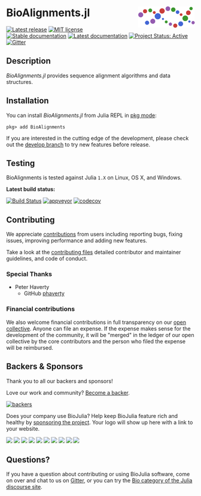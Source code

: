 # <img src="./sticker.svg" width="30%" align="right" /> BioAlignments.jl

[![Latest release](https://img.shields.io/github/release/BioJulia/BioAlignments.jl.svg)](https://github.com/BioJulia/BioAlignments.jl/releases/latest)
[![MIT license](https://img.shields.io/badge/license-MIT-green.svg)](https://github.com/BioJulia/BioAlignments.jl/blob/master/LICENSE)
[![Stable documentation](https://img.shields.io/badge/docs-stable-blue.svg)](https://biojulia.github.io/BioAlignments.jl/stable)
[![Latest documentation](https://img.shields.io/badge/docs-dev-blue.svg)](https://biojulia.github.io/BioAlignments.jl/dev)
[![Project Status: Active](https://www.repostatus.org/badges/latest/active.svg)](https://www.repostatus.org/#active)
[![Gitter](https://badges.gitter.im/BioJulia/BioAlignments.jl.svg)](https://gitter.im/BioJulia/BioAlignments.jl?utm_source=badge&utm_medium=badge&utm_campaign=pr-badge)

## Description

*BioAlignments.jl* provides sequence alignment algorithms and data structures.

## Installation

You can install *BioAlignments.jl* from Julia REPL in [pkg mode](https://docs.julialang.org/en/v1/stdlib/Pkg/):

```
pkg> add BioAlignments
```

If you are interested in the cutting edge of the development, please check out the [develop branch](https://github.com/BioJulia/BioAlignments.jl/tree/develop) to try new features before release.

## Testing

BioAlignments is tested against Julia `1.X` on Linux, OS X, and Windows.

**Latest build status:**

[![Build Status](https://travis-ci.org/BioJulia/BioAlignments.jl.svg?branch=master)](https://travis-ci.org/BioJulia/BioAlignments.jl)
[![appveyor](https://ci.appveyor.com/api/projects/status/klkynmkr1tgd30gq/branch/master?svg=true)](https://ci.appveyor.com/project/Ward9250/bioalignments-jl/branch/master)
[![codecov](https://codecov.io/gh/BioJulia/BioAlignments.jl/branch/master/graph/badge.svg)](https://codecov.io/gh/BioJulia/BioAlignments.jl)

## Contributing

We appreciate [contributions](https://github.com/BioJulia/BioAlignments.jl/graphs/contributors) from users including reporting bugs, fixing issues, improving performance and adding new features.

Take a look at the [contributing files](https://github.com/BioJulia/Contributing) detailed contributor and maintainer guidelines, and code of conduct.

### Special Thanks

- Peter Haverty
  - GitHub [phaverty](https://github.com/phaverty)

### Financial contributions

We also welcome financial contributions in full transparency on our [open collective](https://opencollective.com/biojulia).
Anyone can file an expense.
If the expense makes sense for the development of the community, it will be "merged" in the ledger of our open collective by the core contributors and the person who filed the expense will be reimbursed.

## Backers & Sponsors

Thank you to all our backers and sponsors!

Love our work and community? [Become a backer](https://opencollective.com/biojulia#backer).

[![backers](https://opencollective.com/biojulia/backers.svg?width=890)](https://opencollective.com/biojulia#backers)

Does your company use BioJulia? Help keep BioJulia feature rich and healthy by [sponsoring the project](https://opencollective.com/biojulia#sponsor).
Your logo will show up here with a link to your website.

[![](https://opencollective.com/biojulia/sponsor/0/avatar.svg)](https://opencollective.com/biojulia/sponsor/0/website)
[![](https://opencollective.com/biojulia/sponsor/1/avatar.svg)](https://opencollective.com/biojulia/sponsor/1/website)
[![](https://opencollective.com/biojulia/sponsor/2/avatar.svg)](https://opencollective.com/biojulia/sponsor/2/website)
[![](https://opencollective.com/biojulia/sponsor/3/avatar.svg)](https://opencollective.com/biojulia/sponsor/3/website)
[![](https://opencollective.com/biojulia/sponsor/4/avatar.svg)](https://opencollective.com/biojulia/sponsor/4/website)
[![](https://opencollective.com/biojulia/sponsor/5/avatar.svg)](https://opencollective.com/biojulia/sponsor/5/website)
[![](https://opencollective.com/biojulia/sponsor/6/avatar.svg)](https://opencollective.com/biojulia/sponsor/6/website)
[![](https://opencollective.com/biojulia/sponsor/7/avatar.svg)](https://opencollective.com/biojulia/sponsor/7/website)
[![](https://opencollective.com/biojulia/sponsor/8/avatar.svg)](https://opencollective.com/biojulia/sponsor/8/website)
[![](https://opencollective.com/biojulia/sponsor/9/avatar.svg)](https://opencollective.com/biojulia/sponsor/9/website)

## Questions?

If you have a question about contributing or using BioJulia software, come on over and chat to us on [Gitter](https://gitter.im/BioJulia/General), or you can try the [Bio category of the Julia discourse site](https://discourse.julialang.org/c/domain/bio).
